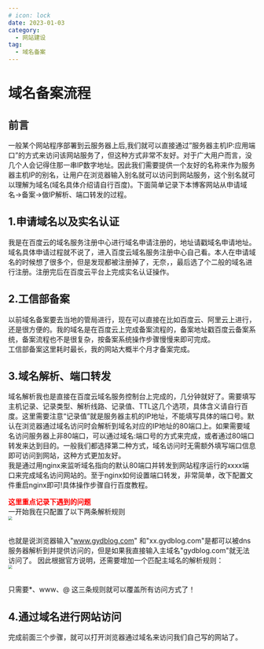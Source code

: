 ```yaml
---
# icon: lock
date: 2023-01-03
category:
  - 网站建设
tag:
  - 域名备案
---
```


# 域名备案流程

## 前言
一般某个网站程序部署到云服务器上后,我们就可以直接通过”服务器主机IP:应用端口”的方式来访问该网站服务了，但这种方式非常不友好。对于广大用户而言，没几个人会记得住那一串IP数字地址。因此我们需要提供一个友好的名称来作为服务器主机IP的别名，让用户在浏览器输入别名就可以访问到网站服务，这个别名就可以理解为域名(域名具体介绍请自行百度)。下面简单记录下本博客网站从申请域名->备案->做IP解析、端口转发的过程。
## 1.申请域名以及实名认证
我是在百度云的域名服务注册中心进行域名申请注册的，地址请戳域名申请地址。域名具体申请过程就不说了，进入百度云域名服务注册中心自己看。本人在申请域名的时候想了很多个，但是发现都被注册掉了，无奈，，最后选了个二般的域名进行注册。注册完后在百度云平台上完成实名认证操作。

## 2.工信部备案
以前域名备案要去当地的管局进行，现在可以直接在比如百度云、阿里云上进行，还是很方便的。我的域名是在百度云上完成备案流程的，备案地址戳百度云备案系统，备案流程也不是很复杂，按备案系统操作步骤慢慢来即可完成。<br/>
工信部备案这里耗时最长，我的网站大概半个月才备案完成。

## 3.域名解析、端口转发
域名解析我也是直接在百度云域名服务控制台上完成的，几分钟就好了。需要填写主机记录、记录类型、解析线路、记录值、TTL这几个选项，具体含义请自行百度。这里需要注意“记录值”就是服务器主机的IP地址，不能填写具体的端口号。默认在浏览器通过域名访问时会解析到域名对应的IP地址的80端口上。如果需要域名访问服务器上非80端口，可以通过域名:端口号的方式来完成，或者通过80端口转发来达到目的。一般我们都选择第二种方式，域名访问时无需额外填写端口信息即可访问到网站，这种方式更加友好。<br/>
我是通过用nginx来监听域名指向的默认80端口并转发到网站程序运行的xxxx端口来完成域名访问网站的。至于nginx如何设置端口转发，非常简单，改下配置文件重启nginx即可!具体操作步骤自行百度教程。

**<font color='red'>这里重点记录下遇到的问题</font>**  
一开始我在只配置了以下两条解析规则
 <img src="http://cdn.gydblog.com/images/cszl-combined/domain-1.png"  style="zoom: 50%;margin:0 auto;display:block"/><br/>

也就是说浏览器输入"www.gydblog.com" 和"xx.gydblog.com"是都可以被dns服务器解析到并提供访问的，但是如果我直接输入主域名"gydblog.com"就无法访问了。 因此根据官方说明，还需要增加一个匹配主域名的解析规则：
 <img src="http://cdn.gydblog.com/images/cszl-combined/domain-2.png"  style="zoom: 50%;margin:0 auto;display:block"/><br/>

只需要*、www、@ 这三条规则就可以覆盖所有访问方式了！

## 4.通过域名进行网站访问
完成前面三个步骤，就可以打开浏览器通过域名来访问我们自己写的网站了。
